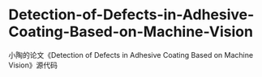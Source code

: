 # Detection-of-Defects-in-Adhesive-Coating-Based-on-Machine-Vision
小陶的论文《Detection of Defects in Adhesive Coating Based on Machine Vision》源代码

